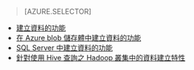 > [AZURE.SELECTOR]
- [建立資料的功能](../articles/machine-learning-data-science-create-features.md)
- [在 Azure blob 儲存體中建立資料的功能](../articles/machine-learning-data-science-create-features-blob.md)
- [SQL Server 中建立資料的功能](../articles/machine-learning/machine-learning-data-science-create-features-sql-server.md)
- [針對使用 Hive 查詢之 Hadoop 叢集中的資料建立特性](../articles/machine-learning/machine-learning-data-science-create-features-hive.md)

